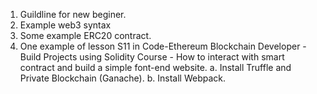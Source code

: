 1. Guildline for new beginer.
2. Example web3 syntax
3. Some example ERC20 contract.
4. One example of lesson S11 in Code-Ethereum Blockchain Developer - Build Projects using Solidity Course - How to interact with smart contract and build a simple font-end website.
	a. Install Truffle and Private Blockchain (Ganache).
	b. Install Webpack.